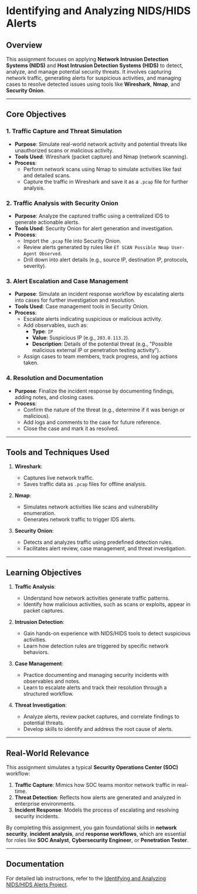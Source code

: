 # Identifying and Analyzing NIDS/HIDS Alerts

## Overview

This assignment focuses on applying **Network Intrusion Detection Systems (NIDS)** and **Host Intrusion Detection Systems (HIDS)** to detect, analyze, and manage potential security threats. It involves capturing network traffic, generating alerts for suspicious activities, and managing cases to resolve detected issues using tools like **Wireshark**, **Nmap**, and **Security Onion**.

---

## Core Objectives

### 1. Traffic Capture and Threat Simulation
- **Purpose**: Simulate real-world network activity and potential threats like unauthorized scans or malicious activity.
- **Tools Used**: Wireshark (packet capture) and Nmap (network scanning).
- **Process**:
  - Perform network scans using Nmap to simulate activities like fast and detailed scans.
  - Capture the traffic in Wireshark and save it as a `.pcap` file for further analysis.

### 2. Traffic Analysis with Security Onion
- **Purpose**: Analyze the captured traffic using a centralized IDS to generate actionable alerts.
- **Tools Used**: Security Onion for alert generation and investigation.
- **Process**:
  - Import the `.pcap` file into Security Onion.
  - Review alerts generated by rules like `ET SCAN Possible Nmap User-Agent Observed`.
  - Drill down into alert details (e.g., source IP, destination IP, protocols, severity).

### 3. Alert Escalation and Case Management
- **Purpose**: Simulate an incident response workflow by escalating alerts into cases for further investigation and resolution.
- **Tools Used**: Case management tools in Security Onion.
- **Process**:
  - Escalate alerts indicating suspicious or malicious activity.
  - Add observables, such as:
    - **Type**: `IP`
    - **Value**: Suspicious IP (e.g., `203.0.113.2`).
    - **Description**: Details of the potential threat (e.g., "Possible malicious external IP or penetration testing activity").
  - Assign cases to team members, track progress, and log actions taken.

### 4. Resolution and Documentation
- **Purpose**: Finalize the incident response by documenting findings, adding notes, and closing cases.
- **Process**:
  - Confirm the nature of the threat (e.g., determine if it was benign or malicious).
  - Add logs and comments to the case for future reference.
  - Close the case and mark it as resolved.

---

## Tools and Techniques Used

1. **Wireshark**:
   - Captures live network traffic.
   - Saves traffic data as `.pcap` files for offline analysis.

2. **Nmap**:
   - Simulates network activities like scans and vulnerability enumeration.
   - Generates network traffic to trigger IDS alerts.

3. **Security Onion**:
   - Detects and analyzes traffic using predefined detection rules.
   - Facilitates alert review, case management, and threat investigation.

---

## Learning Objectives

1. **Traffic Analysis**:
   - Understand how network activities generate traffic patterns.
   - Identify how malicious activities, such as scans or exploits, appear in packet captures.

2. **Intrusion Detection**:
   - Gain hands-on experience with NIDS/HIDS tools to detect suspicious activities.
   - Learn how detection rules are triggered by specific network behaviors.

3. **Case Management**:
   - Practice documenting and managing security incidents with observables and notes.
   - Learn to escalate alerts and track their resolution through a structured workflow.

4. **Threat Investigation**:
   - Analyze alerts, review packet captures, and correlate findings to potential threats.
   - Develop skills to identify and address the root cause of alerts.

---

## Real-World Relevance

This assignment simulates a typical **Security Operations Center (SOC)** workflow:
1. **Traffic Capture**: Mimics how SOC teams monitor network traffic in real-time.
2. **Threat Detection**: Reflects how alerts are generated and analyzed in enterprise environments.
3. **Incident Response**: Models the process of escalating and resolving security incidents.

By completing this assignment, you gain foundational skills in **network security**, **incident analysis**, and **response workflows**, which are essential for roles like **SOC Analyst**, **Cybersecurity Engineer**, or **Penetration Tester**.

---

## Documentation

For detailed lab instructions, refer to the [Identifying and Analyzing NIDS/HIDS Alerts Project](https://github.com/StephVergil/Cybersecurity-Projects/blob/main/Identifying%20and%20Analyzing%20Network%20Host%20Intrusion%20Detection%20System%20NIDS%20HIDS%20Alerts%20copy.docx).
